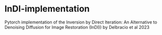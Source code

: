 # InDI-implementation
Pytorch implementation of the Inversion by Direct Iteration: An Alternative to Denoising Diffusion for Image Restoration (InDI)) by Delbracio et al 2023
